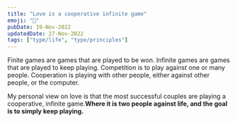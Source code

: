 ```yaml
---
title: "Love is a cooperative infinite game"
emoji: "💑"
pubDate: 19-Nov-2022
updatedDate: 27-Nov-2022
tags: ["type/life", "type/principles"]
---
```


Finite games are games that are played to be won. Infinite games are games that are played to keep playing. Competition is to play against one or many people. Cooperation is playing with other people, either against other people, or the computer.

My personal view on love is that the most successful couples are playing a cooperative, infinite game.**Where it is two people against life, and the goal is to simply keep playing.**
